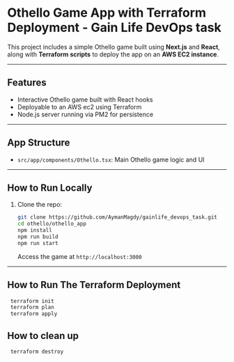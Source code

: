# Othello Game App with Terraform Deployment - Gain Life DevOps task

This project includes a simple Othello game built using **Next.js** and **React**, along with **Terraform scripts** to deploy the app on an **AWS EC2 instance**.

---

## Features
- Interactive Othello game built with React hooks
- Deployable to an AWS ec2 using Terraform
- Node.js server running via PM2 for persistence

---

## App Structure
- `src/app/components/Othello.tsx`: Main Othello game logic and UI

---

## How to Run Locally
1. Clone the repo:
   ```bash
   git clone https://github.com/AymanMagdy/gainlife_devops_task.git
   cd othello/othello_app
   npm install
   npm run build
   npm run start
   ```
   Access the game at ```http://localhost:3000 ```
---


## How to Run The Terraform Deployment
   ```bash
    terraform init
    terraform plan
    terraform apply
   ```

## How to clean up
   ```bash
    terraform destroy
   ```